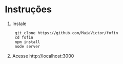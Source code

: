 # Instruções

1. Instale

        git clone https://github.com/MaiaVictor/fofin
        cd fofin
        npm install
        node server

2. Acesse http://localhost:3000
